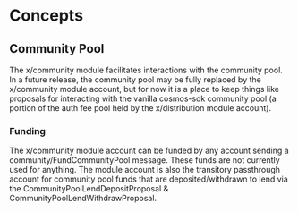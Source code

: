 <!--
order: 1
-->

# Concepts

## Community Pool

The x/community module facilitates interactions with the community pool. In a future release, the community pool may be fully replaced by the x/community module account, but for now it is a place to keep things like proposals for interacting with the vanilla cosmos-sdk community pool (a portion of the auth fee pool held by the x/distribution module account).

### Funding

The x/community module account can be funded by any account sending a community/FundCommunityPool message. These funds are not currently used for anything. The module account is also the transitory passthrough account for community pool funds that are deposited/withdrawn to lend via the CommunityPoolLendDepositProposal & CommunityPoolLendWithdrawProposal.
